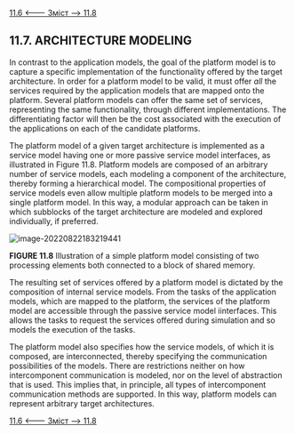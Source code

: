 [11.6 <--- ](11_6.md) [   Зміст   ](README.md) [--> 11.8](11_8.md)

## 11.7. ARCHITECTURE MODELING

In contrast to the application models, the goal of the platform model is to capture a specific implementation of the functionality offered by the target architecture. In order for a platform model to be valid, it must offer *all* the services required by the application models that are mapped onto the platform. Several platform models can offer the same set of services, representing the same functionality, through different implementations. The differentiating factor will then be the cost associated with the execution of the applications on each of the candidate platforms.

The platform model of a given target architecture is implemented as a service model having one or more passive service model interfaces, as illustrated in Figure 11.8. Platform models are composed of an arbitrary number of service models, each modeling a component of the architecture, thereby forming a hierarchical model. The compositional properties of service models even allow multiple platform models to be merged into a single platform model. In this way, a modular approach can be taken in which subblocks of the target architecture are modeled and explored individually, if preferred.

![image-20220822183219441](E:\san\Технології\моделиров\gitver_rtsimul\books\rtsimul_technologies\media\image-20220822183219441.png)

**FIGURE 11.8** Illustration of a simple platform model consisting of two processing elements both connected to a block of shared memory. 

The resulting set of services offered by a platform model is dictated by the composition of internal service models. From the tasks of the application models, which are mapped to the platform, the services of the platform model are accessible through the passive service model iinterfaces. This allows the tasks to request the services offered during simulation and so models the execution of the tasks.

The platform model also specifies how the service models, of which it is composed, are interconnected, thereby specifying the communication possibilities of the models. There are restrictions neither on how intercomponent communication is modeled, nor on the level of abstraction that is used. This implies that, in principle, all types of intercomponent communication methods are supported. In this way, platform models can represent arbitrary target architectures.

[11.6 <--- ](11_6.md) [   Зміст   ](README.md) [--> 11.8](11_8.md)